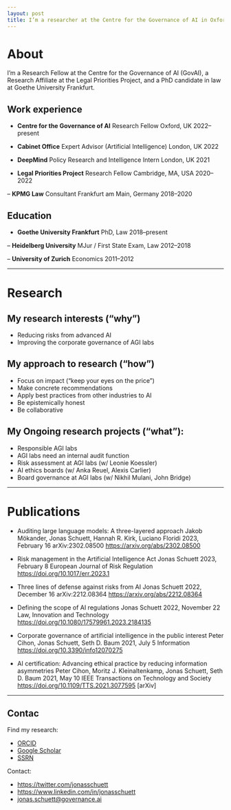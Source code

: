 ```yaml
---
layout: post
title: I’m a researcher at the Centre for the Governance of AI in Oxford. I try to reduce risks from advanced AI by helping AGI labs to improve their corporate governance.
---
```


# About
I’m a Research Fellow at the Centre for the Governance of AI (GovAI), a Research Affiliate at the Legal Priorities Project, and a PhD candidate in law at Goethe University Frankfurt.

## Work experience
- **Centre for the Governance of AI**
Research Fellow
Oxford, UK
2022–present

- **Cabinet Office**
Expert Advisor (Artificial Intelligence)
London, UK
2022

- **DeepMind**
Policy Research and Intelligence Intern
London, UK
2021

- **Legal Priorities Project**
Research Fellow
Cambridge, MA, USA
2020–2022

– **KPMG Law**
Consultant
Frankfurt am Main, Germany
2018–2020

## Education
- **Goethe University Frankfurt**
PhD, Law
2018–present

– **Heidelberg University**
MJur / First State Exam, Law
2012–2018

– **University of Zurich**
Economics
2011–2012

---

# Research

## My research interests (“why”)
- Reducing risks from advanced AI
- Improving the corporate governance of AGI labs

## My approach to research (“how”)
- Focus on impact (“keep your eyes on the price”)
- Make concrete recommendations
- Apply best practices from other industries to AI
- Be epistemically honest
- Be collaborative

## My Ongoing research projects (“what”):
- Responsible AGI labs
- AGI labs need an internal audit function
- Risk assessment at AGI labs (w/ Leonie Koessler)
- AI ethics boards (w/ Anka Reuel, Alexis Carlier)
- Board governance at AGI labs (w/ Nikhil Mulani, John Bridge)

---

# Publications
- Auditing large language models: A three-layered approach
Jakob Mökander, Jonas Schuett, Hannah R. Kirk, Luciano Floridi
2023, February 16
arXiv:2302.08500
https://arxiv.org/abs/2302.08500

- Risk management in the Artificial Intelligence Act
Jonas Schuett
2023, February 8
European Journal of Risk Regulation
https://doi.org/10.1017/err.2023.1

- Three lines of defense against risks from AI
Jonas Schuett
2022, December 16
arXiv:2212.08364
https://arxiv.org/abs/2212.08364

- Defining the scope of AI regulations
Jonas Schuett
2022, November 22
Law, Innovation and Technology
https://doi.org/10.1080/17579961.2023.2184135

- Corporate governance of artificial intelligence in the public interest
Peter Cihon, Jonas Schuett, Seth D. Baum
2021, July 5
Information
https://doi.org/10.3390/info12070275

- AI certification: Advancing ethical practice by reducing information asymmetries
Peter Cihon, Moritz J. Kleinaltenkamp, Jonas Schuett, Seth D. Baum
2021, May 10
IEEE Transactions on Technology and Society
https://doi.org/10.1109/TTS.2021.3077595 [arXiv]

---

## Contac
Find my research:
- [ORCID](https://orcid.org/0000-0001-7154-5049)
- [Google Scholar](https://scholar.google.com/citations?user=iZXltDgAAAAJ&hl=en&oi=ao)
- [SSRN](https://papers.ssrn.com/sol3/cf_dev/AbsByAuth.cfm?per_id=3705327)

Contact:
- https://twitter.com/jonasschuett
- https://www.linkedin.com/in/jonasschuett
- jonas.schuett@governance.ai
